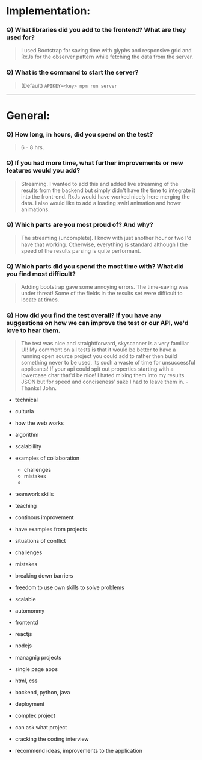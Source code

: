 # Implementation:

### Q) What libraries did you add to the frontend? What are they used for?
> I used Bootstrap for saving time with glyphs and responsive grid and RxJs for the observer pattern while fetching the data from the server.

### Q) What is the command to start the server?
> (Default) `APIKEY=<key> npm run server`

---

# General:

### Q) How long, in hours, did you spend on the test?
> 6 - 8 hrs. 

### Q) If you had more time, what further improvements or new features would you add?
> Streaming. I wanted to add this and added live streaming of the results from the backend but simply didn't have the time to integrate it into the front-end. RxJs would have worked nicely here merging the data. I also would like to add a loading swirl animation and hover animations.

### Q) Which parts are you most proud of? And why?
> The streaming (uncomplete). I know with just another hour or two I'd have that working. Otherwise, everything is standard although I the speed of the results parsing is quite performant.

### Q) Which parts did you spend the most time with? What did you find most difficult?
> Adding bootstrap gave some annoying errors. The time-saving was under threat! Some of the fields in the results set were difficult to locate at times.

### Q) How did you find the test overall? If you have any suggestions on how we can improve the test or our API, we'd love to hear them.
> The test was nice and straightforward, skyscanner is a very familiar UI! My comment on all tests is that it would be better to have a running open source project you could add to rather then build something never to be used, its such a waste of time for unsuccessful applicants! If your api could spit out properties starting with a lowercase char that'd be nice! I hated mixing them into my results JSON but for speed and conciseness' sake I had to leave them in. - Thanks! John.

- technical
- culturla
- how the web works
- algorithm
- scalablility
- examples of collaboration
  - challenges
  - mistakes
  - 
- teamwork skills
- teaching
- continous improvement
- have examples from projects
 - situations of conflict
 - challenges
 - mistakes
- breaking down barriers
- freedom to use own skills to solve problems
- scalable
- automonmy

- frontentd 
- reactjs
- nodejs
- managnig projects
- single page apps
- html, css
- backend, python, java
- deployment
- complex project
- can ask what project

- cracking the coding interview
- recommend ideas, improvements to the application
